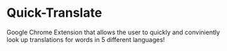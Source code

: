 # Quick-Translate
Google Chrome Extension that allows the user to quickly and conviniently look up translations for words in 5 different languages!
